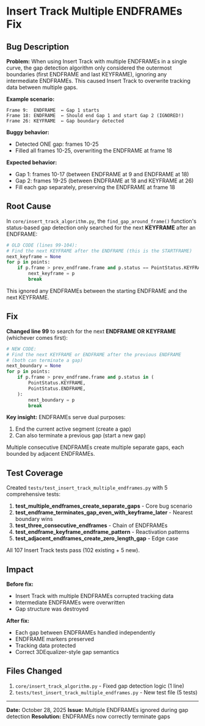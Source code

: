 # Insert Track Multiple ENDFRAMEs Fix

## Bug Description

**Problem:** When using Insert Track with multiple ENDFRAMEs in a single curve, the gap detection algorithm only considered the outermost boundaries (first ENDFRAME and last KEYFRAME), ignoring any intermediate ENDFRAMEs. This caused Insert Track to overwrite tracking data between multiple gaps.

**Example scenario:**
```
Frame 9:  ENDFRAME  ← Gap 1 starts
Frame 18: ENDFRAME  ← Should end Gap 1 and start Gap 2 (IGNORED!)
Frame 26: KEYFRAME  ← Gap boundary detected
```

**Buggy behavior:**
- Detected ONE gap: frames 10-25
- Filled all frames 10-25, overwriting the ENDFRAME at frame 18

**Expected behavior:**
- Gap 1: frames 10-17 (between ENDFRAME at 9 and ENDFRAME at 18)
- Gap 2: frames 19-25 (between ENDFRAME at 18 and KEYFRAME at 26)
- Fill each gap separately, preserving the ENDFRAME at frame 18

## Root Cause

In `core/insert_track_algorithm.py`, the `find_gap_around_frame()` function's status-based gap detection only searched for the next **KEYFRAME** after an ENDFRAME:

```python
# OLD CODE (lines 99-104):
# Find the next KEYFRAME after the ENDFRAME (this is the STARTFRAME)
next_keyframe = None
for p in points:
    if p.frame > prev_endframe.frame and p.status == PointStatus.KEYFRAME:
        next_keyframe = p
        break
```

This ignored any ENDFRAMEs between the starting ENDFRAME and the next KEYFRAME.

## Fix

**Changed line 99** to search for the next **ENDFRAME OR KEYFRAME** (whichever comes first):

```python
# NEW CODE:
# Find the next KEYFRAME or ENDFRAME after the previous ENDFRAME
# (both can terminate a gap)
next_boundary = None
for p in points:
    if p.frame > prev_endframe.frame and p.status in (
        PointStatus.KEYFRAME,
        PointStatus.ENDFRAME,
    ):
        next_boundary = p
        break
```

**Key insight:** ENDFRAMEs serve dual purposes:
1. End the current active segment (create a gap)
2. Can also terminate a previous gap (start a new gap)

Multiple consecutive ENDFRAMEs create multiple separate gaps, each bounded by adjacent ENDFRAMEs.

## Test Coverage

Created `tests/test_insert_track_multiple_endframes.py` with 5 comprehensive tests:

1. **test_multiple_endframes_create_separate_gaps** - Core bug scenario
2. **test_endframe_terminates_gap_even_with_keyframe_later** - Nearest boundary wins
3. **test_three_consecutive_endframes** - Chain of ENDFRAMEs
4. **test_endframe_keyframe_endframe_pattern** - Reactivation patterns
5. **test_adjacent_endframes_create_zero_length_gap** - Edge case

All 107 Insert Track tests pass (102 existing + 5 new).

## Impact

**Before fix:**
- Insert Track with multiple ENDFRAMEs corrupted tracking data
- Intermediate ENDFRAMEs were overwritten
- Gap structure was destroyed

**After fix:**
- Each gap between ENDFRAMEs handled independently
- ENDFRAME markers preserved
- Tracking data protected
- Correct 3DEqualizer-style gap semantics

## Files Changed

1. `core/insert_track_algorithm.py` - Fixed gap detection logic (1 line)
2. `tests/test_insert_track_multiple_endframes.py` - New test file (5 tests)

---

**Date:** October 28, 2025
**Issue:** Multiple ENDFRAMEs ignored during gap detection
**Resolution:** ENDFRAMEs now correctly terminate gaps
